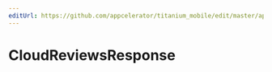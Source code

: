 ```yaml
---
editUrl: https://github.com/appcelerator/titanium_mobile/edit/master/apidoc/Modules/Cloud/Reviews/Reviews.yml
---
```

# CloudReviewsResponse

<TypeHeader/>

<ApiDocs/>
